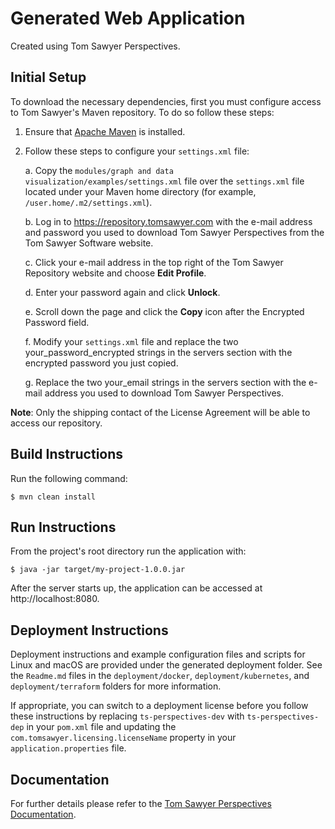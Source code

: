 # Generated Web Application

Created using Tom Sawyer Perspectives.

## Initial Setup

To download the necessary dependencies, first you must configure access to Tom Sawyer's
Maven repository. To do so follow these steps:

1. Ensure that [Apache Maven](https://maven.apache.org/) is installed.

2. Follow these steps to configure your `settings.xml` file:

    a. Copy the `modules/graph and data visualization/examples/settings.xml` file over
       the `settings.xml` file located under your Maven home directory (for example,
       `/user.home/.m2/settings.xml`).

    b. Log in to https://repository.tomsawyer.com with the e-mail address and password
       you used to download Tom Sawyer Perspectives from the Tom Sawyer Software website.

    c. Click your e-mail address in the top right of the Tom Sawyer Repository website
       and choose **Edit Profile**.

    d. Enter your password again and click **Unlock**.

    e. Scroll down the page and click the **Copy** icon after the Encrypted Password field.

    f. Modify your `settings.xml` file and replace the two your_password_encrypted
       strings in the servers section with the encrypted password you just copied.

    g. Replace the two your_email strings in the servers section with the e-mail address
       you used to download Tom Sawyer Perspectives.

**Note**: Only the shipping contact of the License Agreement will be able to
access our repository.

## Build Instructions

Run the following command:

```shell
$ mvn clean install
```

## Run Instructions

From the project's root directory run the application with:

```shell
$ java -jar target/my-project-1.0.0.jar
```

After the server starts up, the application can be accessed at http://localhost:8080.

## Deployment Instructions

Deployment instructions and example configuration files and scripts for Linux and macOS
are provided under the generated deployment folder. See the `Readme.md` files in the
`deployment/docker`, `deployment/kubernetes`, and `deployment/terraform` folders for
more information.

If appropriate, you can switch to a deployment license before you follow these
instructions by replacing `ts-perspectives-dev` with `ts-perspectives-dep` in your
`pom.xml` file and updating the `com.tomsawyer.licensing.licenseName` property in your
`application.properties` file.

## Documentation

For further details please refer to the [Tom Sawyer Perspectives Documentation](https://support.tomsawyer.com/docs/tsp.j.11.1.0/graph%20and%20data%20visualization/docs/main/).
